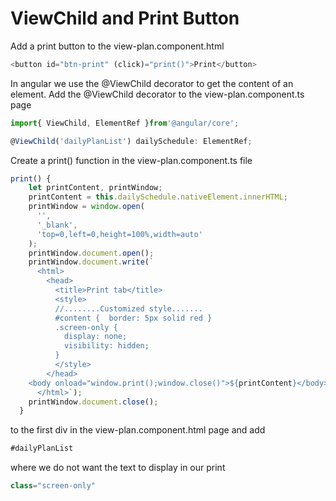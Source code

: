 # ViewChild and Print Button

Add a print button to the view-plan.component.html

```typescript
<button id="btn-print" (click)="print()">Print</button>
```

In angular we use the @ViewChild decorator to get the content of an element. Add the @ViewChild decorator to the view-plan.component.ts page

```typescript
import{ ViewChild, ElementRef }from'@angular/core';

@ViewChild('dailyPlanList') dailySchedule: ElementRef;
```

Create a print\(\) function in the view-plan.component.ts file

```typescript
print() {
    let printContent, printWindow;
    printContent = this.dailySchedule.nativeElement.innerHTML;
    printWindow = window.open(
      '',
      '_blank',
      'top=0,left=0,height=100%,width=auto'
    );
    printWindow.document.open();
    printWindow.document.write(`
      <html>
        <head>
          <title>Print tab</title>
          <style>
          //........Customized style.......
          #content {  border: 5px solid red }
          .screen-only {
            display: none;
            visibility: hidden;
          }
          </style>
        </head>
    <body onload="window.print();window.close()">${printContent}</body>
      </html>`);
    printWindow.document.close();
  }
```

to the first div in the view-plan.component.html page and add

```typescript
#dailyPlanList
```

where we do not want the text to display in our print

```typescript
class="screen-only"
```

